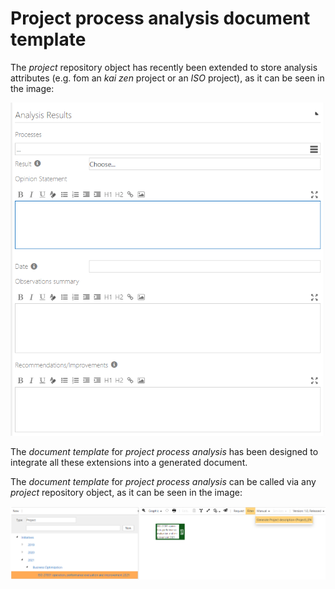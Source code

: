 # Project process analysis document template

The *project* repository object has recently been extended to store analysis attributes (e.g. fom an *kai zen* project or an *ISO* project), as it can be seen in the image:

![screen](../media/project-process-document-attributes.png)

The *document template* for *project process analysis* has been designed to integrate all these extensions into a generated document.

The *document template* for *project process analysis* can be called via any *project* repository object, as it can be seen in the image:

![screen](../media/project-process-document-template-start.png)
